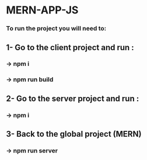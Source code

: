 # MERN-APP-JS

### To run the project you will need to:

## 1- Go to the client project and run :
### -> npm i
### -> npm run build

## 2- Go to the server project and run :
### -> npm i

## 3- Back to the global project (MERN)
### -> npm run server